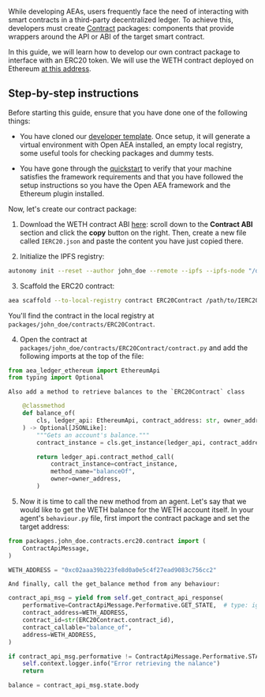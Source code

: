 While developing AEAs, users frequently face the need of interacting with smart contracts in a third-party decentralized ledger. To achieve this, developers must create <a href="../contract">Contract</a> packages: components that provide wrappers around the API or ABI of the target smart contract.

In this guide, we will learn how to develop our own contract package to interface with an ERC20 token. We will use the WETH contract deployed on Ethereum [at this address](https://etherscan.io/token/0xc02aaa39b223fe8d0a0e5c4f27ead9083c756cc2#readContract).

## Step-by-step instructions

Before starting this guide, ensure that you have done one of the following things:

- You have cloned our [developer template](https://github.com/valory-xyz/dev-template). Once setup, it will generate a virtual environment with Open AEA installed, an empty local registry, some useful tools for checking packages and dummy tests.

- You have gone through the [quickstart](./quickstart.md) to verify that your machine satisfies the framework requirements and that you have followed the setup instructions so you have the Open AEA framework and the Ethereum plugin installed.

Now, let's create our contract package:

1. Download the WETH contract ABI [here](https://etherscan.io/token/0xc02aaa39b223fe8d0a0e5c4f27ead9083c756cc2#code): scroll down to the **Contract ABI** section and click the **copy** button on the right. Then, create a new file called `IERC20.json` and paste the content you have just copied there.

2. Initialize the IPFS registry:
```bash
autonomy init --reset --author john_doe --remote --ipfs --ipfs-node "/dns/registry.autonolas.tech/tcp/443/https"
```

3. Scaffold the ERC20 contract:
```bash
aea scaffold --to-local-registry contract ERC20Contract /path/to/IERC20.json
```
You'll find the contract in the local registry at `packages/john_doe/contracts/ERC20Contract`.

4. Open the contract at `packages/john_doe/contracts/ERC20Contract/contract.py` and add the following imports at the top of the file:
```python
from aea_ledger_ethereum import EthereumApi
from typing import Optional
```

    Also add a method to retrieve balances to the `ERC20Contract` class
```python
    @classmethod
    def balance_of(
        cls, ledger_api: EthereumApi, contract_address: str, owner_address: str
    ) -> Optional[JSONLike]:
        """Gets an account's balance."""
        contract_instance = cls.get_instance(ledger_api, contract_address)

        return ledger_api.contract_method_call(
            contract_instance=contract_instance,
            method_name="balanceOf",
            owner=owner_address,
        )
```

5. Now it is time to call the new method from an agent. Let's say that we would like to get the WETH balance for the WETH account itself. In your agent's `behaviour.py` file, first import the contract package and set the target address:
```python
from packages.john_doe.contracts.erc20.contract import (
    ContractApiMessage,
)

WETH_ADDRESS = "0xc02aaa39b223fe8d0a0e5c4f27ead9083c756cc2"
```

    And finally, call the get_balance method from any behaviour:
```python
contract_api_msg = yield from self.get_contract_api_response(
    performative=ContractApiMessage.Performative.GET_STATE,  # type: ignore
    contract_address=WETH_ADDRESS,
    contract_id=str(ERC20Contract.contract_id),
    contract_callable="balance_of",
    address=WETH_ADDRESS,
)

if contract_api_msg.performative != ContractApiMessage.Performative.STATE:
    self.context.logger.info("Error retrieving the nalance")
    return

balance = contract_api_msg.state.body
```